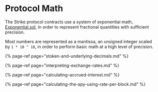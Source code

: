 # Protocol Math

The Strike protocol contracts use a system of exponential math, [Exponential.sol](https://github.com/strike-finance/strike-protocol/blob/master/contracts/Exponential.sol), in order to represent fractional quantities with sufficient precision.

Most numbers are represented as a mantissa, an unsigned integer scaled by `1 * 10 ^ 18`, in order to perform basic math at a high level of precision.

{% page-ref page="stoken-and-underlying-decimals.md" %}

{% page-ref page="interpreting-exchange-rates.md" %}

{% page-ref page="calculating-accrued-interest.md" %}

{% page-ref page="calculating-the-apy-using-rate-per-block.md" %}

